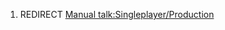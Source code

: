 1.  REDIRECT [Manual
    talk:Singleplayer/Production](Manual_talk:Singleplayer/Production "wikilink")